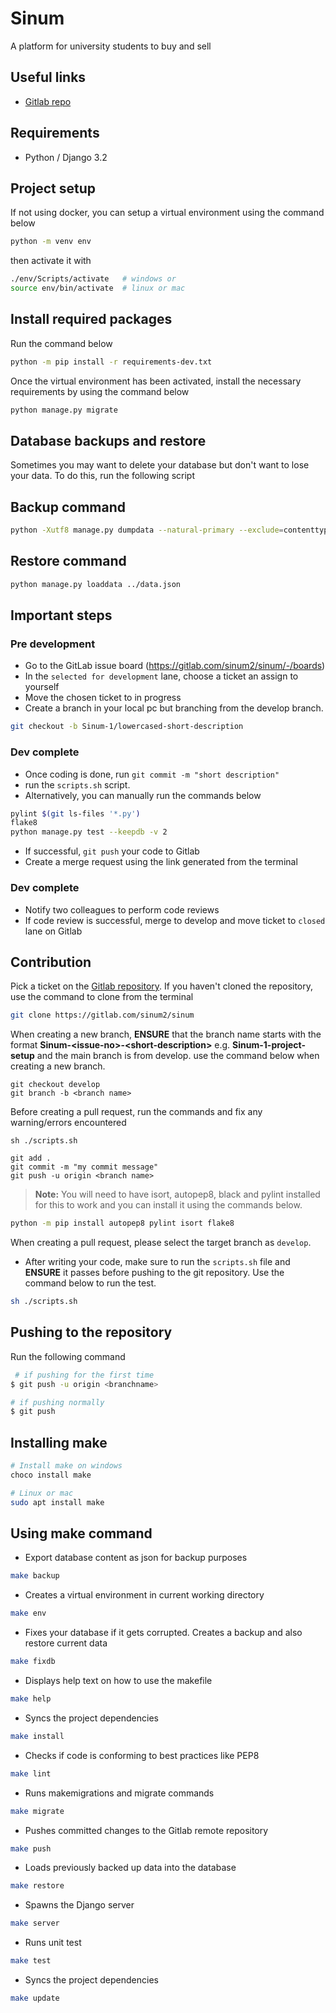# Sinum

A platform for university students to buy and sell

## Useful links

- [Gitlab repo](https://gitlab.com/sinum2/sinum)

## Requirements

- Python / Django 3.2

## Project setup

If not using docker, you can setup a virtual environment using the command below

```sh
python -m venv env
```

then activate it with

```sh
./env/Scripts/activate   # windows or
source env/bin/activate  # linux or mac
```

## Install required packages

Run the command below

```sh
python -m pip install -r requirements-dev.txt
```

Once the virtual environment has been activated, install the necessary requirements by using the command below

```sh
python manage.py migrate
```

## Database backups and restore

Sometimes you may want to delete your database but don't want to lose your data. To do this, run the following script

## Backup command

```sh
python -Xutf8 manage.py dumpdata --natural-primary --exclude=contenttypes --exclude=auth.permission --exclude=admin.logentry --exclude=sessions.session > ../data.json
```

## Restore command

```sh
python manage.py loaddata ../data.json
```


## Important steps

### Pre development
- Go to the GitLab issue board (https://gitlab.com/sinum2/sinum/-/boards)
- In the `selected for development` lane, choose a ticket an assign to yourself
- Move the chosen ticket to in progress
- Create a branch in your local pc but branching from the develop branch.

```sh
git checkout -b Sinum-1/lowercased-short-description
```

### Dev complete
- Once coding is done, run `git commit -m "short description"`
- run the `scripts.sh` script.
- Alternatively, you can manually run the commands below

```sh
pylint $(git ls-files '*.py')
flake8
python manage.py test --keepdb -v 2
```

- If successful, `git push` your code to Gitlab
- Create a merge request using the link generated from the terminal
### Dev complete

- Notify two colleagues to perform code reviews
- If code review is successful, merge to develop and move ticket to `closed` lane on Gitlab

## Contribution

Pick a ticket on the [Gitlab repository](https://gitlab.com/sinum2/sinum). If you haven't cloned the repository, use the command to clone from the terminal

```sh
git clone https://gitlab.com/sinum2/sinum
```

When creating a new branch, **ENSURE** that the branch name starts with the format **Sinum-&lt;issue-no&gt;-&lt;short-description&gt;** e.g. **Sinum-1-project-setup** and the main branch is from develop. use the command below when creating a new branch.

```
git checkout develop
git branch -b <branch name>
```

Before creating a pull request, run the commands and fix any warning/errors encountered

```
sh ./scripts.sh

git add .
git commit -m "my commit message"
git push -u origin <branch name>
```

> **Note:** You will need to have isort, autopep8, black and pylint installed for this to work and you can install it using the commands below.

```sh
python -m pip install autopep8 pylint isort flake8
```

When creating a pull request, please select the target branch as `develop`.

- After writing your code, make sure to run the `scripts.sh` file and **ENSURE** it passes before pushing to the git repository. Use the command below to run the test.

```sh
sh ./scripts.sh
```

## Pushing to the repository

Run the following command

```sh
 # if pushing for the first time
$ git push -u origin <branchname>

# if pushing normally
$ git push
```

## Installing make

```sh
# Install make on windows
choco install make

# Linux or mac
sudo apt install make
```

## Using make command

* Export database content as json for backup purposes

```sh
make backup
```

* Creates a virtual environment in current working directory

```sh
make env
```

* Fixes your database if it gets corrupted. Creates a backup and also restore current data

```sh
make fixdb
```

* Displays help text on how to use the makefile

```sh
make help
```

* Syncs the project dependencies

```sh
make install
```

* Checks if code is conforming to best practices like PEP8

```sh
make lint
```

* Runs makemigrations and migrate commands

```sh
make migrate
```

* Pushes committed changes to the Gitlab remote repository

```sh
make push
```

* Loads previously backed up data into the database

```sh
make restore
```

* Spawns the Django server

```sh
make server
```

* Runs unit test

```sh
make test
```

* Syncs the project dependencies

```sh
make update
```
